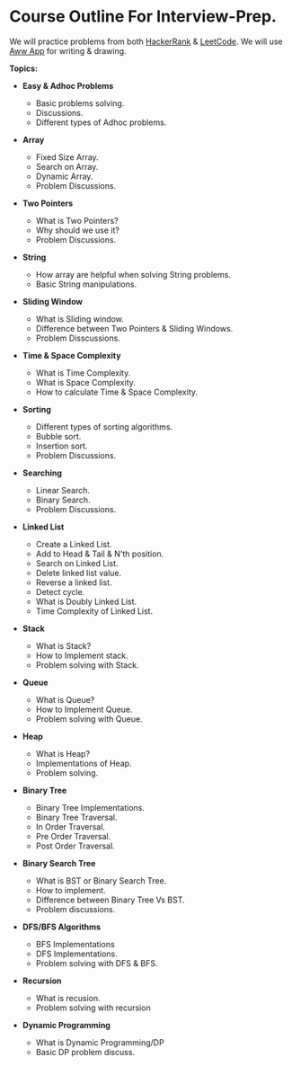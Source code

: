 # Course Outline For Interview-Prep.

We will practice problems from both [HackerRank](https://www.hackerrank.com/) & [LeetCode](https://leetcode.com). We will use [Aww App](https://awwapp.com/) for writing & drawing.

**Topics:**

* **Easy & Adhoc Problems**
   - Basic problems solving.
   - Discussions.
   - Different types of Adhoc problems.

* **Array**
  - Fixed Size Array.
  - Search on Array.
  - Dynamic Array.
  - Problem Discussions.

* **Two Pointers**
   - What is Two Pointers?
   - Why should we use it?
   - Problem Discussions.

* **String**
  - How array are helpful when solving String problems.
  - Basic String manipulations.

* **Sliding Window**
  - What is Sliding window.
  - Difference between Two Pointers & Sliding Windows.
  - Problem Disscussions.

* **Time & Space Complexity**
  - What is Time Complexity.
  - What is Space Complexity.
  - How to calculate Time & Space Complexity.

* **Sorting**
  - Different types of sorting algorithms.
  - Bubble sort.
  - Insertion sort.
  - Problem Discussions.

* **Searching**
   - Linear Search.
   - Binary Search.
   - Problem Discussions.

* **Linked List**
  - Create a Linked List.
  - Add to Head & Tail & N'th position.
  - Search on Linked List.
  - Delete linked list value.
  - Reverse a linked list.
  - Detect cycle.
  - What is Doubly Linked List.
  - Time Complexity of Linked List.

* **Stack**
  - What is Stack?
  - How to Implement stack.
  - Problem solving with Stack.

* **Queue**
  - What is Queue?
  - How to Implement Queue.
  - Problem solving with Queue.

* **Heap**
   - What is Heap?
   - Implementations of Heap.
   - Problem solving.

* **Binary Tree**
  - Binary Tree Implementations.
  - Binary Tree Traversal.
  - In Order Traversal.
  - Pre Order Traversal.
  - Post Order Traversal.

* **Binary Search Tree**
   - What is BST or Binary Search Tree.
   - How to implement.
   - Difference between Binary Tree Vs BST.
   - Problem discussions.

* **DFS/BFS Algorithms**
  - BFS Implementations
  - DFS Implementations.
  - Problem solving with DFS & BFS.

* **Recursion**
  - What is recusion.
  - Problem solving with recursion

* **Dynamic Programming**
  - What is Dynamic Programming/DP
  - Basic DP problem discuss.

</br>
